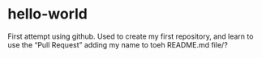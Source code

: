# hello-world
First attempt using github.  Used to create my first repository, and learn to use the “Pull Request”
adding my name to toeh README.md file/?
